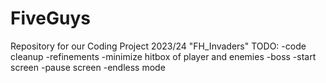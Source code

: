 # FiveGuys
Repository for our Coding Project 2023/24 "FH_Invaders"
TODO: 
-code cleanup 
-refinements
-minimize hitbox of player and enemies 
-boss
-start screen
-pause screen
-endless mode
